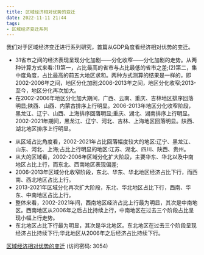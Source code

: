 ```yaml
---
title: 区域经济相对优势的变迁
date: 2022-11-11 21:44
tags:
- 区域经济变迁系列
---
```

我们对于区域经济变迁进行系列研究，首篇从GDP角度看经济相对优势的变迁。
- 31省市之间的经济表现呈现分化加剧——分化收窄——分化加剧的走势。从两种计算方式来看:(1)第一，占比最高的省市与占比最低的省市之差;(2)第二，集中度角度，占比最高的前五大地区求和。两种方式测算的结果是一样的，即2002-2006年之间，地区分化加剧;2006-2013年之间，地区分化收窄;2013-至今，地区分化再次加大。
- 在2002-2006年地区分化加大期间，广西、云南、重庆、吉林地区排序回落明显;陕西、山西、内蒙古排序上行明显。2006-2013年地区分化收窄阶段，黑龙江、辽宁、山西、上海排序回落明显;重庆、湖北、湖南排序上行明显。2002-2021年期间，黑龙江、辽宁、河北、吉林、上海地区回落明显。陕西、湖北地区排序上行明显。

<!-- more -->

- 从区域占比角度看，2002-2021年占比回落幅度较大的地区:辽宁、黑龙江、山东、河北、上海;占比上行明显的地区:江苏、湖北、四川、陕西、贵州。
- 从大的区域看，2002-2006年区域分化扩大阶段，主要华东、华北以及中南地区占比上行，而东北、西南地区表现偏差;
- 2006-2013年区域分化收窄阶段，东北、华东、华北地区经济占比下行，而西南、西北地区占比上行。
- 2013-2021年区域分化再次扩大阶段，东北、华北地区占比下行，西南、华东、中南地区占比上行。
- 整体来看，2002-2021年间，西南地区经济占比上行最为明显，其次是中南地区。西南地区从2006年之后占比持续上行，中南地区在过去三个阶段占比呈现小幅上行走势。
- 东北地区占比下行最为明显，其次是华北地区。东北地区在过去三个阶段呈现经济占比持续下行;华北地区从2006年之后经济占比持续下行。


[区域经济相对优势的变迁](https://url12.ctfile.com/f/3948612-722537598-b9acbd?p=3054)
(访问密码: 3054)
